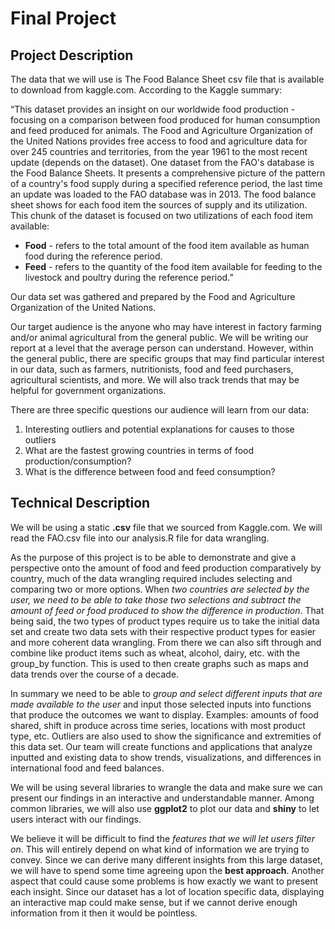 # Final Project

## Project Description
The data that we will use is The Food Balance Sheet csv file that is available to download from kaggle.com. According to the Kaggle summary:

“This dataset provides an insight on our worldwide food production - focusing on a comparison between food produced for human consumption and feed produced for animals. The Food and Agriculture Organization of the United Nations provides free access to food and agriculture data for over 245 countries and territories, from the year 1961 to the most recent update (depends on the dataset). One dataset from the FAO's database is the Food Balance Sheets. It presents a comprehensive picture of the pattern of a country's food supply during a specified reference period, the last time an update was loaded to the FAO database was in 2013. The food balance sheet shows for each food item the sources of supply and its utilization. This chunk of the dataset is focused on two utilizations of each food item available:

  * **Food** - refers to the total amount of the food item available as human food during the reference period.
  * **Feed** - refers to the quantity of the food item available for feeding to the livestock and poultry during the reference period.”

Our data set was gathered and prepared by the Food and Agriculture Organization of the United Nations.

Our target audience is the anyone who may have interest in factory farming and/or animal agricultural from the general public. We will be writing our report at a level that the average person can understand. However, within the general public, there are specific groups that may find particular interest in our data, such as farmers, nutritionists, food and feed purchasers, agricultural scientists, and more. We will also track trends that may be helpful for government organizations.

There are three specific questions our audience will learn from our data:
1. Interesting outliers and potential explanations for causes to those outliers
2. What are the fastest growing countries in terms of food production/consumption?
3. What is the difference between food and feed consumption?


## Technical Description

We will be using a static **.csv** file that we sourced from Kaggle.com. We will read the FAO.csv file into our analysis.R file for data wrangling.

As the purpose of this project is to be able to demonstrate and give a perspective onto the amount of food and feed production comparatively by country, much of the data wrangling required includes selecting and comparing two or more options. When *two countries are selected by the user, we need to be able to take those two selections and subtract the amount of feed or food produced to show the difference in production*. That being said, the two types of product types require us to take the initial data set and create two data sets with their respective product types for easier and more coherent data wrangling.  From there we can also sift through and combine like product items such as wheat, alcohol, dairy, etc. with the group_by function. This is used to then create graphs such as maps and data trends over the course of a decade.

In summary we need to be able to *group and select different inputs that are made available to the user* and input those selected inputs into functions that produce the outcomes we want to display. Examples: amounts of food shared, shift in produce across time series, locations with most product type, etc. Outliers are also used to show the significance and extremities of this data set. Our team will create functions and applications that analyze inputted and existing data to show trends, visualizations, and differences in international food and feed balances.  

We will be using several libraries to wrangle the data and make sure we can present our findings in an interactive and understandable manner. Among common libraries, we will also use **ggplot2** to plot our data and **shiny** to let users interact with our findings.  

We believe it will be difficult to find the *features that we will let users filter on*. This will entirely depend on what kind of information we are trying to convey. Since we can derive many different insights from this large dataset, we will have to spend some time agreeing upon the **best approach**. Another aspect that could cause some problems is how exactly we want to present each insight. Since our dataset has a lot of location specific data, displaying an interactive map could make sense, but if we cannot derive enough information from it then it would be pointless.  
